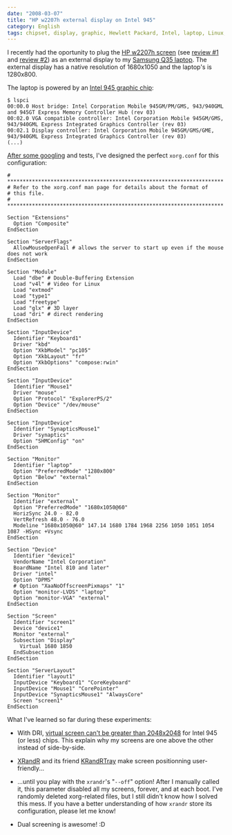 ```yaml
---
date: "2008-03-07"
title: "HP w2207h external display on Intel 945"
category: English
tags: chipset, display, graphic, Hewlett Packard, Intel, laptop, Linux, Samsung, screen, X.org
---
```


I recently had the oportunity to plug the [HP w2207h screen](https://amzn.com/B00139S3U6/?tag=kevideld-20) (see [review #1](https://www.anandtech.com/displays/showdoc.aspx?i=3054) and [review #2](https://www.prad.de/en/monitore/review/2007/review-hp-w2207.html)) as an external display to my [Samsung Q35 laptop]({filename}/2006/samsung-q35-xic-5500-tiny-review-of-a-strong-compact-laptop.md). The external display has a native resolution of 1680x1050 and the laptop's is 1280x800.



The laptop is powered by an [Intel 945 graphic chip](https://en.wikipedia.org/wiki/Intel_GMA#GMA_950):

```shell-session
$ lspci
00:00.0 Host bridge: Intel Corporation Mobile 945GM/PM/GMS, 943/940GML and 945GT Express Memory Controller Hub (rev 03)
00:02.0 VGA compatible controller: Intel Corporation Mobile 945GM/GMS, 943/940GML Express Integrated Graphics Controller (rev 03)
00:02.1 Display controller: Intel Corporation Mobile 945GM/GMS/GME, 943/940GML Express Integrated Graphics Controller (rev 03)
(...)
```

[After some googling](https://slforums.typo3-factory.net/lofiversion/index.php/t63508.html) and tests, I've designed the perfect `xorg.conf` for this configuration:

```text
# **********************************************************************
# Refer to the xorg.conf man page for details about the format of
# this file.
# **********************************************************************

Section "Extensions"
  Option "Composite"
EndSection

Section "ServerFlags"
  AllowMouseOpenFail # allows the server to start up even if the mouse does not work
EndSection

Section "Module"
  Load "dbe" # Double-Buffering Extension
  Load "v4l" # Video for Linux
  Load "extmod"
  Load "type1"
  Load "freetype"
  Load "glx" # 3D layer
  Load "dri" # direct rendering
EndSection

Section "InputDevice"
  Identifier "Keyboard1"
  Driver "kbd"
  Option "XkbModel" "pc105"
  Option "XkbLayout" "fr"
  Option "XkbOptions" "compose:rwin"
EndSection

Section "InputDevice"
  Identifier "Mouse1"
  Driver "mouse"
  Option "Protocol" "ExplorerPS/2"
  Option "Device" "/dev/mouse"
EndSection

Section "InputDevice"
  Identifier "SynapticsMouse1"
  Driver "synaptics"
  Option "SHMConfig" "on"
EndSection

Section "Monitor"
  Identifier "laptop"
  Option "PreferredMode" "1280x800"
  Option "Below" "external"
EndSection

Section "Monitor"
  Identifier "external"
  Option "PreferredMode" "1680x1050@60"
  HorizSync 24.0 - 82.0
  VertRefresh 48.0 - 76.0
  Modeline "1680x1050@60" 147.14 1680 1784 1968 2256 1050 1051 1054 1087 -HSync +Vsync
EndSection

Section "Device"
  Identifier "device1"
  VendorName "Intel Corporation"
  BoardName "Intel 810 and later"
  Driver "intel"
  Option "DPMS"
  # Option "XaaNoOffscreenPixmaps" "1"
  Option "monitor-LVDS" "laptop"
  Option "monitor-VGA" "external"
EndSection

Section "Screen"
  Identifier "screen1"
  Device "device1"
  Monitor "external"
  Subsection "Display"
    Virtual 1680 1850
  EndSubsection
EndSection

Section "ServerLayout"
  Identifier "layout1"
  InputDevice "Keyboard1" "CoreKeyboard"
  InputDevice "Mouse1" "CorePointer"
  InputDevice "SynapticsMouse1" "AlwaysCore"
  Screen "screen1"
EndSection
```

What I've learned so far during these experiments:

  * With DRI, [virtual screen can't be greater than 2048x2048](https://www.thinkwiki.org/wiki/Xorg_RandR_1.2#the_Virtual_screen) for Intel 945 (or less) chips. This explain why my screens are one above the other instead of side-by-side.

  * [XRandR](https://www.x.org/wiki/Projects/XRandR) and its friend [KRandRTray](https://www.novell.com/coolsolutions/trench/16034.html) make screen positionning user-friendly...

  * ...until you play with the `xrandr`'s "`--off`" option! After I manually called it, this parameter disabled all my screens, forever, and at each boot. I've randomly deleted xorg-related files, but I still didn't know how I solved this mess. If you have a better understanding of how `xrandr` store its configuration, please let me know!

  * Dual screening is awesome! :D


